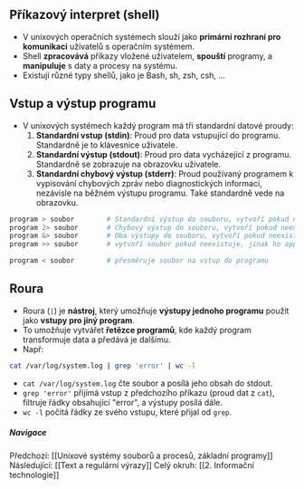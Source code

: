 ## Příkazový interpret (shell)
- V unixových operačních systémech slouží jako **primární rozhraní pro komunikaci** uživatelů s operačním systémem.
- Shell **zpracovává** příkazy vložené uživatelem, **spouští** programy, a **manipuluje** s daty a procesy na systému.
- Existují různé typy shellů, jako je Bash, sh, zsh, csh, ...

## Vstup a výstup programu
- V unixových systémech každý program má tři standardní datové proudy:
	1. **Standardní vstup (stdin)**: Proud pro data vstupující do programu. Standardně je to klávesnice uživatele.
	2. **Standardní výstup (stdout)**: Proud pro data vycházející z programu. Standardně se zobrazuje na obrazovku uživatele.
	3. **Standardní chybový výstup (stderr)**: Proud používaný programem k vypisování chybových zpráv nebo diagnostických informací, nezávisle na běžném výstupu programu. Také standardně vede na obrazovku.
```bash
program > soubor        # Standardní výstup do souboru, vytvoří pokud neexistuje
program 2> soubor       # Chybový výstup do souboru, vytvoří pokud neexistuje
program &> soubor       # Oba výstupy do souboru, vytvoří pokud neexistuje
program >> soubor       # vytvoří soubor pokud neexistuje, jinak ho appendne

program < soubor        # přesměruje soubor na vstup do programu
```

## Roura
-  Roura (`|`) je **nástroj**, který umožňuje **výstupy jednoho programu** použít jako **vstupy pro jiný program**.
- To umožňuje vytvářet **řetězce programů**, kde každý program transformuje data a předává je dalšímu.
- Např:
```bash
cat /var/log/system.log | grep 'error' | wc -l
```
- `cat /var/log/system.log` čte soubor a posílá jeho obsah do stdout.
- `grep 'error'` přijímá vstup z předchozího příkazu (proud dat z `cat`), filtruje řádky obsahující "error", a výstupy posílá dále.
- `wc -l` počítá řádky ze svého vstupu, které přijal od `grep`.

##### Navigace
Předchozí:  [[Unixové systémy souborů a procesů, základní programy]]
Následující: [[Text a regulární výrazy]]
Celý okruh: [[2. Informační technologie]]